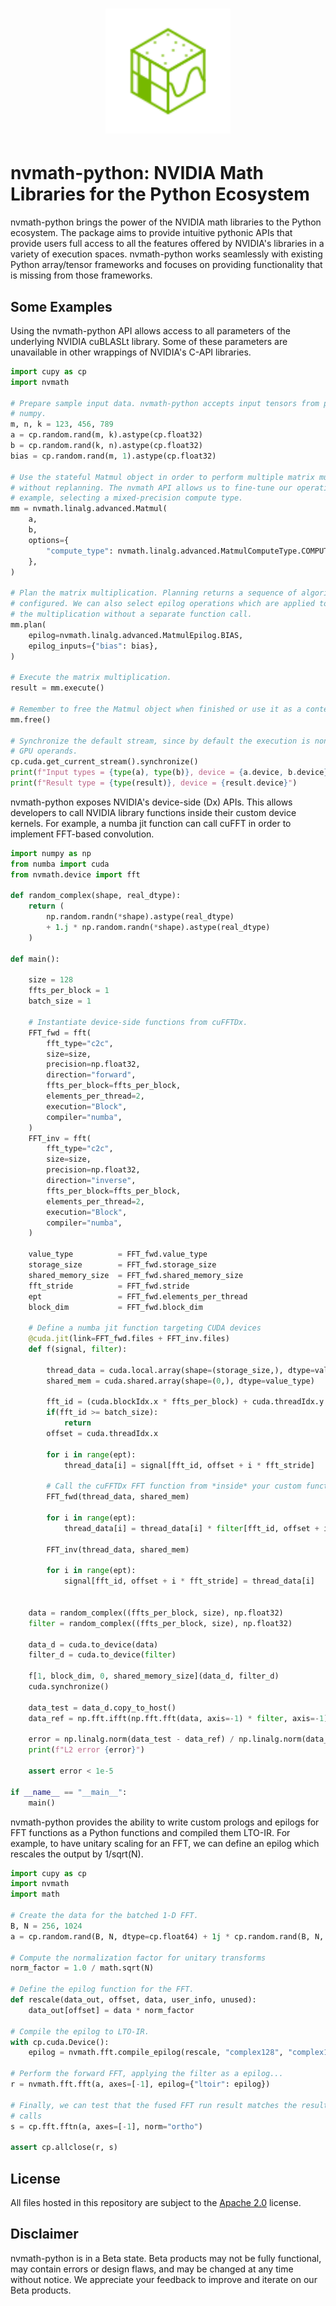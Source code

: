 <h1 align="center"><img
    src="docs/sphinx/_static/nvmath-python-green-r4.svg"
    alt="A cube with three sides visible. Dots, a sine wave, and a grid on the faces."
    width="200"/>
</h1>

# nvmath-python: NVIDIA Math Libraries for the Python Ecosystem

nvmath-python brings the power of the NVIDIA math libraries to the Python ecosystem. The
package aims to provide intuitive pythonic APIs that provide users full access to all the
features offered by NVIDIA's libraries in a variety of execution spaces. nvmath-python works
seamlessly with existing Python array/tensor frameworks and focuses on providing
functionality that is missing from those frameworks.

## Some Examples

Using the nvmath-python API allows access to all parameters of the underlying NVIDIA
cuBLASLt library. Some of these parameters are unavailable in other wrappings of NVIDIA's
C-API libraries.

```python
import cupy as cp
import nvmath

# Prepare sample input data. nvmath-python accepts input tensors from pytorch, cupy, and
# numpy.
m, n, k = 123, 456, 789
a = cp.random.rand(m, k).astype(cp.float32)
b = cp.random.rand(k, n).astype(cp.float32)
bias = cp.random.rand(m, 1).astype(cp.float32)

# Use the stateful Matmul object in order to perform multiple matrix multiplications
# without replanning. The nvmath API allows us to fine-tune our operations by, for
# example, selecting a mixed-precision compute type.
mm = nvmath.linalg.advanced.Matmul(
    a,
    b,
    options={
        "compute_type": nvmath.linalg.advanced.MatmulComputeType.COMPUTE_32F_FAST_16F
    },
)

# Plan the matrix multiplication. Planning returns a sequence of algorithms that can be
# configured. We can also select epilog operations which are applied to the result of
# the multiplication without a separate function call.
mm.plan(
    epilog=nvmath.linalg.advanced.MatmulEpilog.BIAS,
    epilog_inputs={"bias": bias},
)

# Execute the matrix multiplication.
result = mm.execute()

# Remember to free the Matmul object when finished or use it as a context manager
mm.free()

# Synchronize the default stream, since by default the execution is non-blocking for
# GPU operands.
cp.cuda.get_current_stream().synchronize()
print(f"Input types = {type(a), type(b)}, device = {a.device, b.device}")
print(f"Result type = {type(result)}, device = {result.device}")
```

nvmath-python exposes NVIDIA's device-side (Dx) APIs. This allows developers to call NVIDIA
library functions inside their custom device kernels. For example, a numba jit function can
call cuFFT in order to implement FFT-based convolution.

```python
import numpy as np
from numba import cuda
from nvmath.device import fft

def random_complex(shape, real_dtype):
    return (
        np.random.randn(*shape).astype(real_dtype)
        + 1.j * np.random.randn(*shape).astype(real_dtype)
    )

def main():

    size = 128
    ffts_per_block = 1
    batch_size = 1

    # Instantiate device-side functions from cuFFTDx.
    FFT_fwd = fft(
        fft_type="c2c",
        size=size,
        precision=np.float32,
        direction="forward",
        ffts_per_block=ffts_per_block,
        elements_per_thread=2,
        execution="Block",
        compiler="numba",
    )
    FFT_inv = fft(
        fft_type="c2c",
        size=size,
        precision=np.float32,
        direction="inverse",
        ffts_per_block=ffts_per_block,
        elements_per_thread=2,
        execution="Block",
        compiler="numba",
    )

    value_type          = FFT_fwd.value_type
    storage_size        = FFT_fwd.storage_size
    shared_memory_size  = FFT_fwd.shared_memory_size
    fft_stride          = FFT_fwd.stride
    ept                 = FFT_fwd.elements_per_thread
    block_dim           = FFT_fwd.block_dim

    # Define a numba jit function targeting CUDA devices
    @cuda.jit(link=FFT_fwd.files + FFT_inv.files)
    def f(signal, filter):

        thread_data = cuda.local.array(shape=(storage_size,), dtype=value_type)
        shared_mem = cuda.shared.array(shape=(0,), dtype=value_type)

        fft_id = (cuda.blockIdx.x * ffts_per_block) + cuda.threadIdx.y
        if(fft_id >= batch_size):
            return
        offset = cuda.threadIdx.x

        for i in range(ept):
            thread_data[i] = signal[fft_id, offset + i * fft_stride]

        # Call the cuFFTDx FFT function from *inside* your custom function
        FFT_fwd(thread_data, shared_mem)

        for i in range(ept):
            thread_data[i] = thread_data[i] * filter[fft_id, offset + i * fft_stride]

        FFT_inv(thread_data, shared_mem)

        for i in range(ept):
            signal[fft_id, offset + i * fft_stride] = thread_data[i]


    data = random_complex((ffts_per_block, size), np.float32)
    filter = random_complex((ffts_per_block, size), np.float32)

    data_d = cuda.to_device(data)
    filter_d = cuda.to_device(filter)

    f[1, block_dim, 0, shared_memory_size](data_d, filter_d)
    cuda.synchronize()

    data_test = data_d.copy_to_host()
    data_ref = np.fft.ifft(np.fft.fft(data, axis=-1) * filter, axis=-1) * size

    error = np.linalg.norm(data_test - data_ref) / np.linalg.norm(data_ref)
    print(f"L2 error {error}")

    assert error < 1e-5

if __name__ == "__main__":
    main()
```

nvmath-python provides the ability to write custom prologs and epilogs for FFT functions as
a Python functions and compiled them LTO-IR. For example, to have unitary scaling for an
FFT, we can define an epilog which rescales the output by 1/sqrt(N).

```python
import cupy as cp
import nvmath
import math

# Create the data for the batched 1-D FFT.
B, N = 256, 1024
a = cp.random.rand(B, N, dtype=cp.float64) + 1j * cp.random.rand(B, N, dtype=cp.float64)

# Compute the normalization factor for unitary transforms
norm_factor = 1.0 / math.sqrt(N)

# Define the epilog function for the FFT.
def rescale(data_out, offset, data, user_info, unused):
    data_out[offset] = data * norm_factor

# Compile the epilog to LTO-IR.
with cp.cuda.Device():
    epilog = nvmath.fft.compile_epilog(rescale, "complex128", "complex128")

# Perform the forward FFT, applying the filter as a epilog...
r = nvmath.fft.fft(a, axes=[-1], epilog={"ltoir": epilog})

# Finally, we can test that the fused FFT run result matches the result of separate
# calls
s = cp.fft.fftn(a, axes=[-1], norm="ortho")

assert cp.allclose(r, s)
```

## License

All files hosted in this repository are subject to the [Apache 2.0](./LICENSE) license.

## Disclaimer

nvmath-python is in a Beta state. Beta products may not be fully functional, may contain
errors or design flaws, and may be changed at any time without notice. We appreciate your
feedback to improve and iterate on our Beta products.
